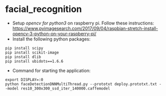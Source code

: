 # facial_recognition
- Setup _opencv for python3_ on raspberry pi. Follow these instructions: https://www.pyimagesearch.com/2017/09/04/raspbian-stretch-install-opencv-3-python-on-your-raspberry-pi/
- Install the following python packages:
```pip install numpy
pip install scipy
pip install scikit-image
pip install dlib
pip install ubidots==1.6.6
```
- Command for starting the application:<br/> 
``` 
export DISPLAY=:0
python faceDetectionDNNMultiThread.py --prototxt deploy.prototxt.txt --model res10_300x300_ssd_iter_140000.caffemodel
```
